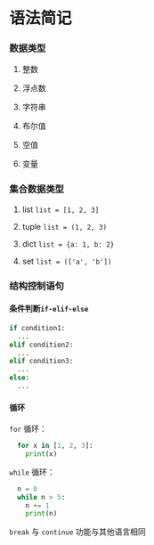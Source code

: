 # 语法简记

### 数据类型

1. 整数

2. 浮点数

3. 字符串

4. 布尔值

5. 空值

6. 变量

### 集合数据类型

1. list `list = [1, 2, 3]`

2. tuple `list = (1, 2, 3)`

3. dict `list = {a: 1, b: 2}`

4. set `list = (['a', 'b'])`

### 结构控制语句

#### 条件判断`if-elif-else`

```python
if condition1:
  ...
elif condition2:
  ...
elif condition3:
  ...
else:
  ...
```

#### 循环

`for` 循环：

```python
  for x in [1, 2, 3]:
    print(x)
```

`while` 循环：

```py
  n = 0
  while n > 5:
    n += 1
    print(n)
```

`break` 与 `continue` 功能与其他语言相同
